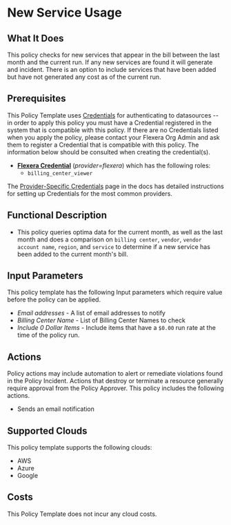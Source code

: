 # New Service Usage

## What It Does

This policy checks for new services that appear in the bill between the last month and the current run. If any new services are found it will generate and incident. There is an option to include services that have been added but have not generated any cost as of the current run.

## Prerequisites
This Policy Template uses [Credentials](https://docs.flexera.com/flexera/EN/Automation/ManagingCredentialsExternal.htm) for authenticating to datasources -- in order to apply this policy you must have a Credential registered in the system that is compatible with this policy. If there are no Credentials listed when you apply the policy, please contact your Flexera Org Admin and ask them to register a Credential that is compatible with this policy. The information below should be consulted when creating the credential(s).

- [**Flexera Credential**](https://docs.flexera.com/flexera/EN/Automation/ProviderCredentials.htm) (*provider=flexera*) which has the following roles:
  - `billing_center_viewer`

The [Provider-Specific Credentials](https://docs.flexera.com/flexera/EN/Automation/ProviderCredentials.htm) page in the docs has detailed instructions for setting up Credentials for the most common providers.

## Functional Description

- This policy queries optima data for the current month, as well as the last month and does a comparison on `billing center`, `vendor`, `vendor account name`, `region`, and `service` to determine if a new service has been added to the current month's bill.

## Input Parameters

This policy template has the following Input parameters which require value before the policy can be applied.

- *Email addresses* - A list of email addresses to notify
- *Billing Center Name* - List of Billing Center Names to check
- *Include 0 Dollar Items* - Include items that have a `$0.00` run rate at the time of the policy run.

## Actions

Policy actions may include automation to alert or remediate violations found in the Policy Incident. Actions that destroy or terminate a resource generally require approval from the Policy Approver. This policy includes the following actions.

- Sends an email notification

## Supported Clouds

This policy template supports the following clouds:

- AWS
- Azure
- Google

## Costs

This Policy Template does not incur any cloud costs.
